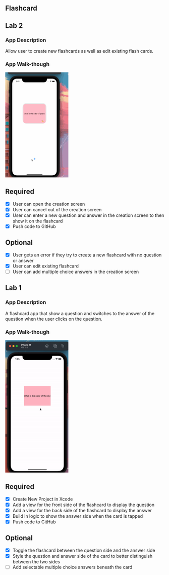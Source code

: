 ## Flashcard

## Lab 2

### App Description
Allow user to create new flashcards as well as edit existing flash cards.

### App Walk-though

<img src="https://github.com/rosalinezhu/Flashcards/blob/master/codepathlab2GIF.gif" width=200><br>



## Required
- [x] User can open the creation screen
- [x] User can cancel out of the creation screen
- [x] User can enter a new question and answer in the creation screen to then show it on the flashcard
- [x] Push code to GitHub
## Optional
- [x] User gets an error if they try to create a new flashcard with no question or answer
- [x] User can edit existing flashcard
- [ ] User can add multiple choice answers in the creation screen

## Lab 1

### App Description
A flashcard app that show a question and switches to the answer of the question when the user clicks on the question. 

### App Walk-though

<img src="https://raw.githubusercontent.com/rosalinezhu/Flashcards/main/ezgif.com-gif-maker.gif" width=200><br>


## Required
- [x] Create New Project in Xcode
- [x] Add a view for the front side of the flashcard to display the question
- [x] Add a view for the back side of the flashcard to display the answer
- [x] Build in logic to show the answer side when the card is tapped
- [x] Push code to GitHub
## Optional
- [x] Toggle the flashcard between the question side and the answer side
- [x] Style the question and answer side of the card to better distinguish between the two sides
- [ ] Add selectable multiple choice answers beneath the card

